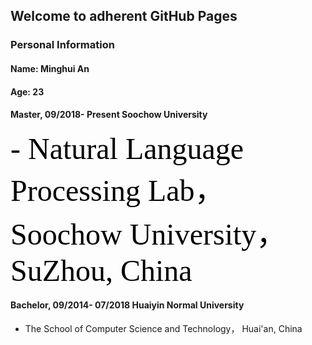 ## Welcome to adherent GitHub Pages


### Personal Information

#### Name: Minghui An
#### Age: 23


#### Master, 09/2018- Present Soochow University

<font color=#000000 size=7 face="黑体">- Natural Language Processing Lab，Soochow University，SuZhou, China</font>

#### Bachelor, 09/2014- 07/2018 Huaiyin Normal University

- The School of Computer Science and Technology， Huai'an, China




